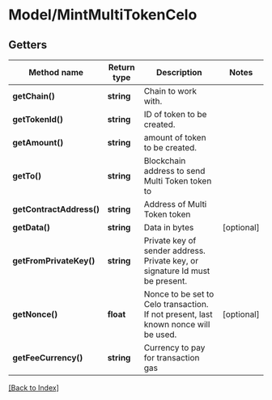 # Model/MintMultiTokenCelo

## Getters

Method name | Return type | Description | Notes
------------ | ------------- | ------------- | -------------
**getChain()** | **string** | Chain to work with. |
**getTokenId()** | **string** | ID of token to be created. |
**getAmount()** | **string** | amount of token to be created. |
**getTo()** | **string** | Blockchain address to send Multi Token token to |
**getContractAddress()** | **string** | Address of Multi Token token |
**getData()** | **string** | Data in bytes | [optional]
**getFromPrivateKey()** | **string** | Private key of sender address. Private key, or signature Id must be present. |
**getNonce()** | **float** | Nonce to be set to Celo transaction. If not present, last known nonce will be used. | [optional]
**getFeeCurrency()** | **string** | Currency to pay for transaction gas |

[[Back to Index]](../index.md)
